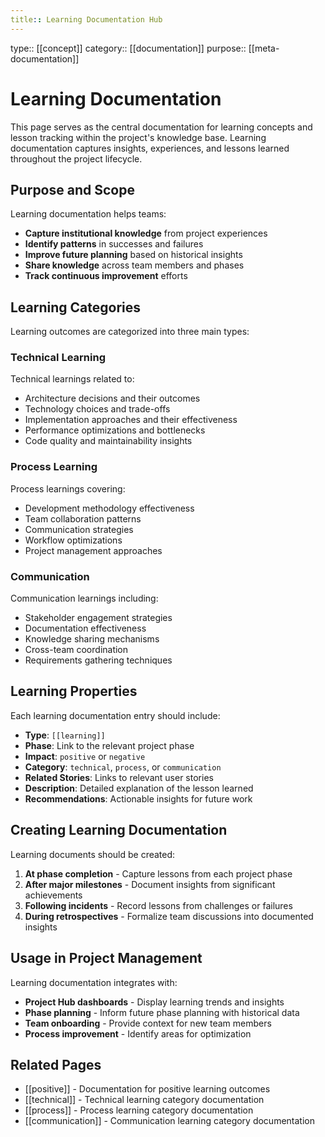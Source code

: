 ```yaml
---
title:: Learning Documentation Hub
---
```


type:: [[concept]]
category:: [[documentation]]
purpose:: [[meta-documentation]]

# Learning Documentation

This page serves as the central documentation for learning concepts and lesson tracking within the project's knowledge base. Learning documentation captures insights, experiences, and lessons learned throughout the project lifecycle.

## Purpose and Scope

Learning documentation helps teams:

- **Capture institutional knowledge** from project experiences
- **Identify patterns** in successes and failures  
- **Improve future planning** based on historical insights
- **Share knowledge** across team members and phases
- **Track continuous improvement** efforts

## Learning Categories

Learning outcomes are categorized into three main types:

### Technical Learning
Technical learnings related to:
- Architecture decisions and their outcomes
- Technology choices and trade-offs
- Implementation approaches and their effectiveness
- Performance optimizations and bottlenecks
- Code quality and maintainability insights

### Process Learning
Process learnings covering:
- Development methodology effectiveness
- Team collaboration patterns
- Communication strategies
- Workflow optimizations
- Project management approaches

### Communication
Communication learnings including:
- Stakeholder engagement strategies
- Documentation effectiveness
- Knowledge sharing mechanisms
- Cross-team coordination
- Requirements gathering techniques

## Learning Properties

Each learning documentation entry should include:

- **Type**: `[[learning]]`
- **Phase**: Link to the relevant project phase
- **Impact**: `positive` or `negative`
- **Category**: `technical`, `process`, or `communication`
- **Related Stories**: Links to relevant user stories
- **Description**: Detailed explanation of the lesson learned
- **Recommendations**: Actionable insights for future work

## Creating Learning Documentation

Learning documents should be created:

1. **At phase completion** - Capture lessons from each project phase
2. **After major milestones** - Document insights from significant achievements
3. **Following incidents** - Record lessons from challenges or failures
4. **During retrospectives** - Formalize team discussions into documented insights

## Usage in Project Management

Learning documentation integrates with:

- **Project Hub dashboards** - Display learning trends and insights
- **Phase planning** - Inform future phase planning with historical data
- **Team onboarding** - Provide context for new team members
- **Process improvement** - Identify areas for optimization

## Related Pages

- [[positive]] - Documentation for positive learning outcomes
- [[technical]] - Technical learning category documentation
- [[process]] - Process learning category documentation
- [[communication]] - Communication learning category documentation